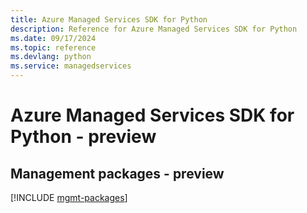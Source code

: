 ```yaml
---
title: Azure Managed Services SDK for Python
description: Reference for Azure Managed Services SDK for Python
ms.date: 09/17/2024
ms.topic: reference
ms.devlang: python
ms.service: managedservices
---
```

# Azure Managed Services SDK for Python - preview

## Management packages - preview
[!INCLUDE [mgmt-packages](managed-services-mgmt-index.md)]